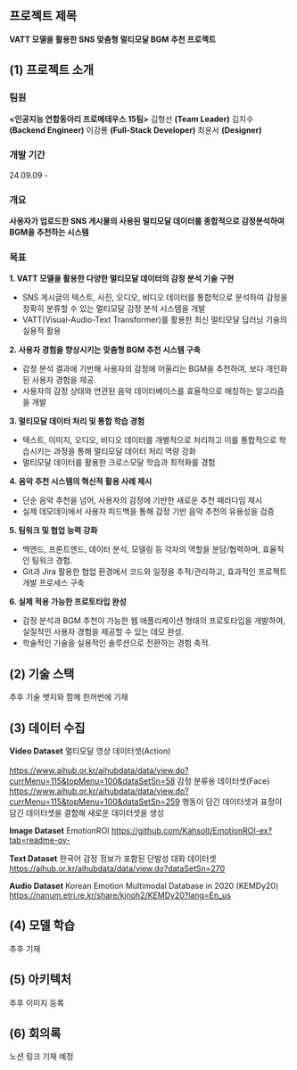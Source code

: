 ## 프로젝트 제목
**VATT 모델을 활용한 SNS 맞춤형 멀티모달  BGM 추천 프로젝트**
## (1) 프로젝트 소개
### 팀원 
**<인공지능 연합동아리 프로메테우스 15팀>**
김형선 **(Team Leader)**
김지수 **(Backend Engineer)**
이강룡 **(Full-Stack Developer)**
최윤서 **(Designer)**
### 개발 기간
24.09.09 -
### 개요
**사용자가 업로드한 SNS 게시물의 사용된 멀티모달 데이터를 종합적으로 감정분석하여 BGM을 추천하는 시스템**
### 목표
**1. VATT 모델을 활용한 다양한 멀티모달 데이터의 감정 분석 기술 구현**
- SNS 게시글의 텍스트, 사진, 오디오, 비디오 데이터를 통합적으로 분석하여 감정을 정확히 분류할 수 있는 멀티모달 감정 분석 시스템을 개발
- VATT(Visual-Audio-Text Transformer)를 활용한 최신 멀티모달 딥러닝 기술의 실용적 활용 

**2. 사용자 경험을 향상시키는 맞춤형 BGM 추천 시스템 구축**
- 감정 분석 결과에 기반해 사용자의 감정에 어울리는 BGM을 추천하여, 보다 개인화된 사용자 경험을 제공.
- 사용자의 감정 상태와 연관된 음악 데이터베이스를 효율적으로 매칭하는 알고리즘을 개발

**3. 멀티모달 데이터 처리 및 통합 학습 경험**

- 텍스트, 이미지, 오디오, 비디오 데이터를 개별적으로 처리하고 이를 통합적으로 학습시키는 과정을 통해 멀티모달 데이터 처리 역량 강화
- 멀티모달 데이터를 활용한 크로스모달 학습과 최적화를 경험

**4. 음악 추천 시스템의 혁신적 활용 사례 제시**
- 단순 음악 추천을 넘어, 사용자의 감정에 기반한 새로운 추천 패러다임 제시
- 실제 데모데이에서 사용자 피드백을 통해 감정 기반 음악 추천의 유용성을  검증

**5. 팀워크 및 협업 능력 강화**

- 백엔드, 프론트엔드, 데이터 분석, 모델링 등 각자의 역할을 분담/협력하며, 효율적인 팀워크 경험.
- Git과 Jira 활용한 협업 환경에서 코드와 일정을  추적/관리하고, 효과적인 프로젝트 개발 프로세스 구축
 
**6. 실제 적용 가능한 프로토타입 완성**
- 감정 분석과 BGM 추천이 가능한 웹 애플리케이션 형태의 프로토타입을 개발하여, 실질적인 사용자 경험을 제공할 수 있는 데모 완성.
- 학술적인 기술을 실용적인 솔루션으로 전환하는 경험 축적.
## (2) 기술 스택
추후 기술 뱃지와 함께 한꺼번에 기재

## (3) 데이터 수집
**Video Dataset**
멀티모달 영상 데이터셋(Action)<br/>  
https://www.aihub.or.kr/aihubdata/data/view.do?currMenu=115&topMenu=100&dataSetSn=58
감정 분류용 데이터셋(Face)<br/> 
https://www.aihub.or.kr/aihubdata/data/view.do?currMenu=115&topMenu=100&dataSetSn=259
행동이 담긴 데이터셋과 표정이 담긴 데이터셋을 결합해 새로운 데이터셋을 생성  

**Image Dataset**
EmotionROI
https://github.com/Kahsolt/EmotionROI-ex?tab=readme-ov-

**Text Dataset**
한국어 감정 정보가 포함된 단발성 대화 데이터셋
https://aihub.or.kr/aihubdata/data/view.do?dataSetSn=270

**Audio Dataset**
Korean Emotion Multimodal Database in 2020 (KEMDy20)
https://nanum.etri.re.kr/share/kjnoh2/KEMDy20?lang=En_us

## (4) 모델 학습
추후 기재

## (5) 아키텍처
추후 이미지 등록
## (6) 회의록
노션 링크 기재 예정




